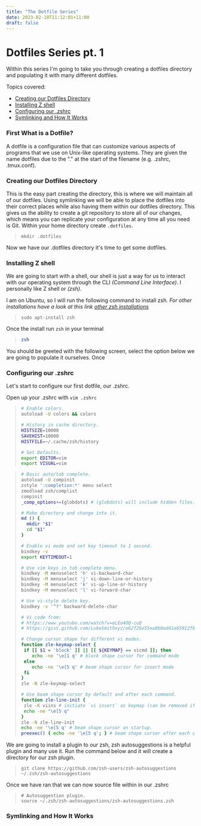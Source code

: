 ```yaml
---
title: "The Dotfile Series"
date: 2023-02-10T11:12:01+11:00
draft: false
---
```

# Dotfiles Series pt. 1
Within this series I'm going to take you through creating a dotfiles directory and populating it with
many different dotfiles.

Topics covered:
- [Creating our Dotfiles Directory ](#creating-our-dotfiles-directory)
- [Installing Z shell](#installing-z-shell)
- [Configuring our .zshrc](#configuring-our-.zshrc)
- [Symlinking and How It Works](#symlinking-and-how-it-works)

### First What is a Dotfile?
A dotfile is a configuration file that can customize various aspects of programs that we use on Unix-like operating systems. They are given the name dotfiles due to the "." at the start of the filename (e.g. .zshrc, .tmux.conf). 

### Creating our Dotfiles Directory
This is the easy part creating the directory, this is where we will maintain all of our dotfiles. Using symlinking we will be able to place the dotfiles into their correct places while also having them within our dotfiles directory. This gives us the ability to create a git repository to store all of our changes, which means you can replicate your configuration at any time all you need is Git. Within your home directory create `.dotfiles`.

> `mkdir .dotfiles`

Now we have our .dotfiles directory it's time to get some dotfiles.

### Installing Z shell
We are going to start with a shell, our shell is just a way for us to interact with our operating system through the CLI _(Command Line Interface)_. I personally like Z shell or _(zsh)_.

I am on Ubuntu, so I will run the following command to install zsh. _For other installations have a look at this link  [other zsh installations](https://gist.github.com/derhuerst/12a1558a4b408b3b2b6e)_

> `sudo apt-install zsh`

Once the install run `zsh` in your terminal

 >```bash
 > zsh
 >```

You should be greeted with the following screen, select the option below we are going to populate it ourselves. Once


### Configuring our .zshrc

Let's start to configure our first dotfile, our .zshrc.

Open up your .zshrc with `vim .zshrc`

>```bash
># Enable colors.
>autoload -U colors && colors
>
> # History in cache directory.
> HISTSIZE=10000
>SAVEHIST=10000
>HISTFILE=~/.cache/zsh/history
>
># Set Defaults.
>export EDITOR=vim
>export VISUAL=vim
>```


>```bash
># Basic auto/tab complete.
>autoload -U compinit
>zstyle ':completion:*' menu select
>zmodload zsh/complist
>compinit
>_comp_options+=(globdots) # (globdots) will include hidden files.
>
># Make directory and change into it.
>md () {
>   mkdir "$1"
>   cd "$1"
>}
>
># Enable vi mode and set key timeout to 1 second.
>bindkey -v
>export KEYTIMEOUT=1
>
># Use vim keys in tab complete menu.
>bindkey -M menuselect 'h' vi-backward-char
>bindkey -M menuselect 'j' vi-down-line-or-history
>bindkey -M menuselect 'k' vi-up-line-or-history
>bindkey -M menuselect 'l' vi-forward-char
>
># Use vi-style delete key.
>bindkey -v '^?' backward-delete-char
>
># Vi code from:
># https://www.youtube.com/watch?v=eLEo4OQ-cuQ
># https://gist.github.com/LukeSmithxyz/e62f26e55ea8b0ed41a65912fbebbe52
>
># Change cursor shape for different vi modes.
>function zle-keymap-select {
>  if [[ $1 = 'block' ]] || [[ ${KEYMAP} == vicmd ]]; then
>     echo -ne '\e[1 q' # block shape cursor for command mode
>  else
>     echo -ne '\e[5 q' # beam shape cursor for insert mode
>  fi
>}
>zle -N zle-keymap-select
>
># Use beam shape cursor by default and after each command.
>function zle-line-init {
>  zle -K viins # initiate `vi insert` as keymap (can be removed if `bindkey -V` has been set elsewhere)
 >  echo -ne "\e[5 q"
>}
>zle -N zle-line-init
>echo -ne '\e[5 q' # beam shape cursor on startup.
>preexec() { echo -ne '\e[5 q'; } # beam shape cursor after each command.
>```

We are going to install a plugin to our zsh, zsh autosuggestions is a helpful plugin and many use it. Run the command below and it will create a directory for our zsh plugin.
>```
>git clone https://github.com/zsh-users/zsh-autosuggestions ~/.zsh/zsh-autosuggestions
>```

Once we have ran that we can now source file within in our .zshrc 
>```
># Autosuggestion plugin.
>source ~/.zsh/zsh-autosuggestions/zsh-autosuggestions.zsh
>```

### Symlinking and How It Works
